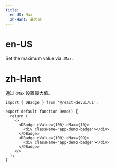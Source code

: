 ```yaml
---
title:
  en-US: Max
  zh-Hant: 最大值
---
```


# en-US

Set the maximum value via `dMax`.

# zh-Hant

通过 `dMax` 设置最大值。

```tsx
import { DBadge } from '@react-devui/ui';

export default function Demo() {
  return (
    <>
      <DBadge dValue={100} dMax={10}>
        <div className="app-demo-badge"></div>
      </DBadge>
      <DBadge dValue={100} dMax={99}>
        <div className="app-demo-badge"></div>
      </DBadge>
    </>
  );
}
```
